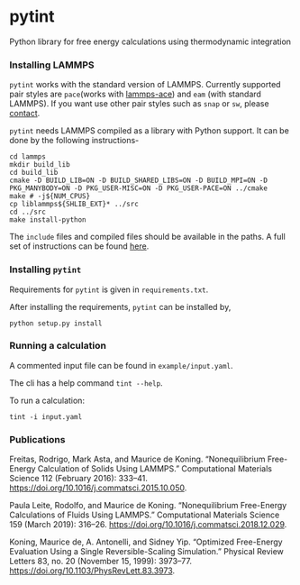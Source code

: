
# pytint
Python library for free energy calculations using thermodynamic integration

### Installing LAMMPS

`pytint` works with the standard version of LAMMPS. Currently supported pair styles are `pace`(works with [lammps-ace](https://git.noc.ruhr-uni-bochum.de/atomicclusterexpansion/lammps-ace)) and `eam` (with standard LAMMPS). If you want use other pair styles such as `snap` or `sw`, please [contact](mailto:sarath.menon@rub.de).

`pytint` needs LAMMPS compiled as a library with Python support. It can be done by the following instructions-

```
cd lammps
mkdir build_lib
cd build_lib
cmake -D BUILD_LIB=ON -D BUILD_SHARED_LIBS=ON -D BUILD_MPI=ON -D PKG_MANYBODY=ON -D PKG_USER-MISC=ON -D PKG_USER-PACE=ON ../cmake
make # -j${NUM_CPUS}
cp liblammps${SHLIB_EXT}* ../src
cd ../src
make install-python 
```

The `include` files and compiled files should be available in the paths. A full set of instructions can be found [here](https://lammps.sandia.gov/doc/Python_install.html).

### Installing `pytint`

Requirements for `pytint` is given in `requirements.txt`.

After installing the requirements, `pytint` can be installed by,

```
python setup.py install
```

### Running a calculation

A commented input file can be found in `example/input.yaml`.

The cli has a help command `tint --help`.

To run a calculation:

```
tint -i input.yaml
```

### Publications

Freitas, Rodrigo, Mark Asta, and Maurice de Koning. “Nonequilibrium Free-Energy Calculation of Solids Using LAMMPS.” Computational Materials Science 112 (February 2016): 333–41. https://doi.org/10.1016/j.commatsci.2015.10.050.  

Paula Leite, Rodolfo, and Maurice de Koning. “Nonequilibrium Free-Energy Calculations of Fluids Using LAMMPS.” Computational Materials Science 159 (March 2019): 316–26. https://doi.org/10.1016/j.commatsci.2018.12.029.  

Koning, Maurice de, A. Antonelli, and Sidney Yip. “Optimized Free-Energy Evaluation Using a Single Reversible-Scaling Simulation.” Physical Review Letters 83, no. 20 (November 15, 1999): 3973–77. https://doi.org/10.1103/PhysRevLett.83.3973.

